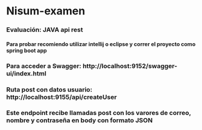 # Nisum-examen

### Evaluación: JAVA api rest

#### Para probar recomiendo utilizar intellij o eclipse y correr el proyecto como spring boot app

### Para acceder a Swagger: http://localhost:9152/swagger-ui/index.html

### Ruta post con datos usuario: http://localhost:9155/api/createUser

### Este endpoint recibe llamadas post con los varores de correo, nombre y contraseña en body con formato JSON
